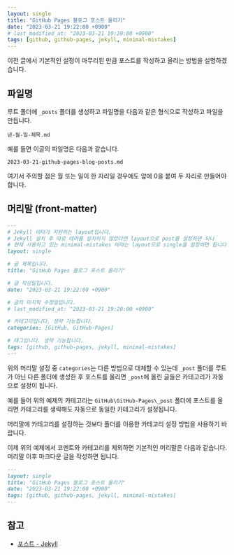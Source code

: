 ```yaml
---
layout: single
title: "GitHub Pages 블로그 포스트 올리기"
date: "2023-03-21 19:22:00 +0900"
# last_modified_at: "2023-03-21 19:20:00 +0900"
tags: [github, github-pages, jekyll, minimal-mistakes]
---
```

이전 글에서 기본적인 설정이 마무리된 만큼 포스트를 작성하고 올리는 방법을 설명하겠습니다.

## 파일명

루트 폴더에 `_posts` 폴더를 생성하고 파일명을 다음과 같은 형식으로 작성하고 파일을 만듭니다.

```
년-월-일-제목.md
```
예를 들면 이글의 파일명은 다음과 같습니다.

```
2023-03-21-github-pages-blog-posts.md
```
여기서 주의할 점은 월 또는 일이 한 자리일 경우에도 앞에 0을 붙여 두 자리로 만들어야 합니다.

## 머리말 (front-matter)

```md
---
# Jekyll 테마가 지원하는 layout입니다.
# Jekyll 설치 후 따로 테마를 설치하지 않았다면 layout으로 post를 설정하면 되나
# 현재 사용하고 있는 minimal-mistakes 테마는 layout으로 single을 설정하면 됩니다.
layout: single

# 글 제목입니다.
title: "GitHub Pages 블로그 포스트 올리기"

# 글 작성일입니다.
date: "2023-03-21 19:22:00 +0900"

# 글의 마지막 수정일입니다.
# last_modified_at: "2023-03-21 19:20:00 +0900"

# 카테고리입니다. 생략 가능합니다.
categories: [GitHub, GitHub-Pages]

# 태그입니다. 생략 가능합니다.
tags: [github, github-pages, jekyll, minimal-mistakes]
---
```

위의 머리말 설정 중 `categories`는 다른 방법으로 대체할 수 있는데 `_post` 폴더를 루트가 아닌 다른 폴더에 생성한 후 포스트를 올리면 `_post`에 올린 글들은 카테고리가 자동으로 설정이 됩니다.

예를 들어 위의 예제의 카테고리는 `GitHub\GitHub-Pages\_post` 폴더에 포스트를 올리면 카테고리를 생략해도 자동으로 동일한 카테고리가 설정됩니다.

머리말에 카테고리를 설정하는 것보다 폴더를 이용한 카테고리 설정 방법을 사용하기 바랍니다.

이제 위의 예제에서 코멘트와 카테고리를 제외하면 기본적인 머리말은 다음과 같습니다. 머리말 이후 마크다운 글을 작성하면 됩니다.

```md
---
layout: single
title: "GitHub Pages 블로그 포스트 올리기"
date: "2023-03-21 19:22:00 +0900"
tags: [github, github-pages, jekyll, minimal-mistakes]
---
```

## 참고

- [포스트 - Jekyll](https://jekyllrb-ko.github.io/docs/posts/)